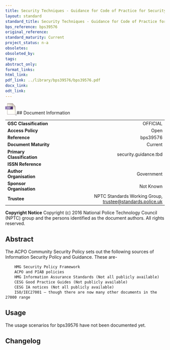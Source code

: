 ```yaml
---
title: Security Techniques - Guidance for Code of Practice for Security Controls
layout: standard
standard_title: Security Techniques - Guidance for Code of Practice for Security Controls
bps_reference: bps39576
original_reference: 
standard_maturity: Current
project_status: n-a
obsoletes: 
obsoleted_by: 
tags: 
abstract_only:
format_links:
html_link: 
pdf_link: ../library/bps39576/bps39576.pdf
docx_link: 
odt_link: 
---
```


<a target="_blank" href="../library/bps39576/bps39576.pdf">
    <img src="../images/pdf@0.5x.png" alt="pdf link" title="pdf link" style="max-height:35px;">
</a>
## Document Information

|||
| :------- | ------: |
| **GSC Classification**     | OFFICIAL |
| **Access Policy**          | Open |
| **Reference**              | bps39576  |
| **Document Maturity**      | Current |
| **Primary Classification** | security.guidance.tbd |
| **ISSN Reference**         |  |
| **Author Organisation**    |Government|
| **Sponsor Organisation**   |Not Known|
| **Trustee**                | NPTC Standards Working Group, <a href="mailto:trustee@standards.police.uk?subject=bps39576 Security Techniques - Guidance for Code of Practice for Security Controls">trustee@standards.police.uk |

**Copyright Notice**
Copyright (c) 2016 National Police Technology Council (NPTC) group and the persons identified as the document authors. All rights reserved.

## Abstract
The ACPO Community Security Policy sets out the following sources of Information Security Policy and Guidance. These are-
    
        HMG Security Policy Framework
        ACPO and PIAB policies
        HMG Information Assurance Standards (Not all publicly available)
        CESG Good Practice Guides (Not publicly available)
        CESG IA notices (Not all publicly available)
        ISO/IEC27001 – though there are now many other documents in the 27000 range
        
## Usage
The usage scenarios for bps39576 have not been documented yet.

## Changelog

